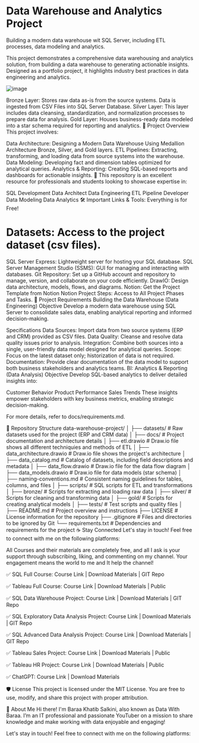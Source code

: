 # Data Warehouse and Analytics Project
Building a modern data warehouse wit SQL Server, including ETL processes, data modeling and  analytics.

This project demonstrates a comprehensive data warehousing and analytics solution, from building a data warehouse to generating actionable insights. Designed as a portfolio project, it highlights industry best practices in data engineering and analytics.

![image](https://github.com/user-attachments/assets/a52a514e-b6f7-4d50-b334-390cb6644534)

Bronze Layer: Stores raw data as-is from the source systems. Data is ingested from CSV Files into SQL Server Database.
Silver Layer: This layer includes data cleansing, standardization, and normalization processes to prepare data for analysis.
Gold Layer: Houses business-ready data modeled into a star schema required for reporting and analytics.
📖 Project Overview
This project involves:

Data Architecture: Designing a Modern Data Warehouse Using Medallion Architecture Bronze, Silver, and Gold layers.
ETL Pipelines: Extracting, transforming, and loading data from source systems into the warehouse.
Data Modeling: Developing fact and dimension tables optimized for analytical queries.
Analytics & Reporting: Creating SQL-based reports and dashboards for actionable insights.
🎯 This repository is an excellent resource for professionals and students looking to showcase expertise in:

SQL Development
Data Architect
Data Engineering
ETL Pipeline Developer
Data Modeling
Data Analytics
🛠️ Important Links & Tools:
Everything is for Free!

# Datasets: Access to the project dataset (csv files).
SQL Server Express: Lightweight server for hosting your SQL database.
SQL Server Management Studio (SSMS): GUI for managing and interacting with databases.
Git Repository: Set up a GitHub account and repository to manage, version, and collaborate on your code efficiently.
DrawIO: Design data architecture, models, flows, and diagrams.
Notion: Get the Project Template from Notion
Notion Project Steps: Access to All Project Phases and Tasks.
🚀 Project Requirements
Building the Data Warehouse (Data Engineering)
Objective
Develop a modern data warehouse using SQL Server to consolidate sales data, enabling analytical reporting and informed decision-making.

Specifications
Data Sources: Import data from two source systems (ERP and CRM) provided as CSV files.
Data Quality: Cleanse and resolve data quality issues prior to analysis.
Integration: Combine both sources into a single, user-friendly data model designed for analytical queries.
Scope: Focus on the latest dataset only; historization of data is not required.
Documentation: Provide clear documentation of the data model to support both business stakeholders and analytics teams.
BI: Analytics & Reporting (Data Analysis)
Objective
Develop SQL-based analytics to deliver detailed insights into:

Customer Behavior
Product Performance
Sales Trends
These insights empower stakeholders with key business metrics, enabling strategic decision-making.

For more details, refer to docs/requirements.md.

📂 Repository Structure
data-warehouse-project/
│
├── datasets/                           # Raw datasets used for the project (ERP and CRM data)
│
├── docs/                               # Project documentation and architecture details
│   ├── etl.drawio                      # Draw.io file shows all different techniquies and methods of ETL
│   ├── data_architecture.drawio        # Draw.io file shows the project's architecture
│   ├── data_catalog.md                 # Catalog of datasets, including field descriptions and metadata
│   ├── data_flow.drawio                # Draw.io file for the data flow diagram
│   ├── data_models.drawio              # Draw.io file for data models (star schema)
│   ├── naming-conventions.md           # Consistent naming guidelines for tables, columns, and files
│
├── scripts/                            # SQL scripts for ETL and transformations
│   ├── bronze/                         # Scripts for extracting and loading raw data
│   ├── silver/                         # Scripts for cleaning and transforming data
│   ├── gold/                           # Scripts for creating analytical models
│
├── tests/                              # Test scripts and quality files
│
├── README.md                           # Project overview and instructions
├── LICENSE                             # License information for the repository
├── .gitignore                          # Files and directories to be ignored by Git
└── requirements.txt                    # Dependencies and requirements for the project
☕ Stay Connected
Let's stay in touch! Feel free to connect with me on the following platforms:

All Courses and their materials are completely free, and all I ask is your support through subscribing, liking, and commenting on my channel. Your engagement means the world to me and It help the channel!

✅ SQL Full Course: Course Link | Download Materials | GIT Repo

✅ Tableau Full Course: Course Link | Download Materials | Public

✅ SQL Data Warehouse Project: Course Link | Download Materials | GIT Repo

✅ SQL Exploratory Data Analysis Project: Course Link | Download Materials | GIT Repo

✅ SQL Advanced Data Analysis Project: Course Link | Download Materials | GIT Repo

✅ Tableau Sales Project: Course Link | Download Materials | Public

✅ Tableau HR Project: Course Link | Download Materials | Public

✅ ChatGPT: Course Link | Download Materials

🛡️ License
This project is licensed under the MIT License. You are free to use, modify, and share this project with proper attribution.

🌟 About Me
Hi there! I'm Baraa Khatib Salkini, also known as Data With Baraa. I’m an IT professional and passionate YouTuber on a mission to share knowledge and make working with data enjoyable and engaging!

Let's stay in touch! Feel free to connect with me on the following platforms:
